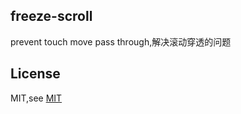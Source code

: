 ## freeze-scroll
prevent touch move pass through,解决滚动穿透的问题


## License

MIT,see [MIT](https://github.com/wingtao/freeze-scroll/blob/master/LICENSE)
